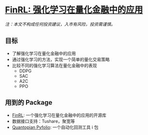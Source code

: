 # [FinRL: 强化学习在量化金融中的应用](https://github.com/QYQSDTC/FinRL)

_注：本文不构成任何投资建议，入市有风险，投资需谨慎。_

## 目标

- 了解强化学习在量化金融中的应用
- 通过强化学习的方法，实现一个简单的量化交易策略
- 比较不同的强化学习算法在量化金融中的表现
  - DDPG
  - SAC
  - A2C
  - PPO

## 用到的 Package

- [FinRL](https://github.com/AI4Finance-Foundation/FinRL): 一个强化学习在量化金融中的应用的开源库
- 数据接口支持：Tushare，聚宽等
- [Quantopian Pyfolio](https://github.com/quantopian/pyfolio): 一个自动化回测工具 i 包
